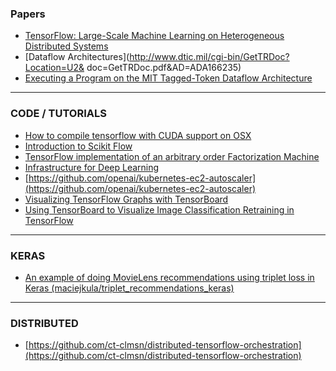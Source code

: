 ### Papers
* [TensorFlow: Large-Scale Machine Learning on Heterogeneous Distributed Systems](http://download.tensorflow.org/paper/whitepaper2015.pdf)
* [Dataflow Architectures](http://www.dtic.mil/cgi-bin/GetTRDoc?Location=U2&
doc=GetTRDoc.pdf&AD=ADA166235)
* [Executing a Program on the MIT Tagged-Token Dataflow Architecture](http://csg.csail.mit.edu/pubs/memos/Memo-271/Memo-271.pdf)

---

### CODE / TUTORIALS
* [How to compile tensorflow with CUDA support on OSX](https://medium.com/@fabmilo/how-to-compile-tensorflow-with-cuda-support-on-osx-fd27108e27e1#.p7zarw5nq)
* [Introduction to Scikit Flow](http://terrytangyuan.github.io/2016/03/14/scikit-flow-intro/) 
* [TensorFlow implementation of an arbitrary order Factorization Machine](https://github.com/geffy/tffm)
* [Infrastructure for Deep Learning](https://openai.com/blog/infrastructure-for-deep-learning/)
* [https://github.com/openai/kubernetes-ec2-autoscaler](https://github.com/openai/kubernetes-ec2-autoscaler)
* [Visualizing TensorFlow Graphs with TensorBoard](http://blog.altoros.com/visualizing-tensorflow-graphs-with-tensorboard.html)
* [Using TensorBoard to Visualize Image Classification Retraining in TensorFlow](http://maxmelnick.com/2016/07/04/visualizing-tensorflow-retrain.html)

---

### KERAS
* [An example of doing MovieLens recommendations using triplet loss in Keras (maciejkula/triplet_recommendations_keras)](https://github.com/maciejkula/triplet_recommendations_keras)

---

### DISTRIBUTED
* [https://github.com/ct-clmsn/distributed-tensorflow-orchestration](https://github.com/ct-clmsn/distributed-tensorflow-orchestration)
